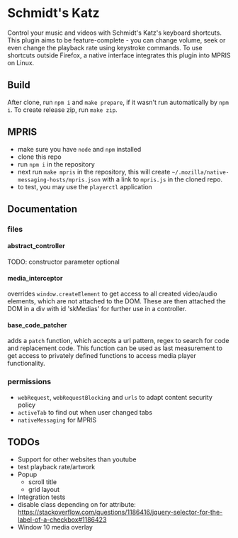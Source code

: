 # Schmidt's Katz

Control your music and videos with Schmidt's Katz's keyboard shortcuts.
This plugin aims to be feature-complete - you can change volume, seek or even change the playback rate using keystroke commands.
To use shortcuts outside Firefox, a native interface integrates this plugin into MPRIS on Linux.

## Build

After clone, run `npm i` and `make prepare`, if it wasn't run automatically by `npm i`.
To create release zip, run `make zip`.

## MPRIS

- make sure you have `node` and `npm` installed
- clone this repo
- run `npm i` in the repository
- next run `make mpris` in the repository, this will create `~/.mozilla/native-messaging-hosts/mpris.json` with a link to `mpris.js` in the cloned repo.
- to test, you may use the `playerctl` application

## Documentation

### files

#### abstract_controller

TODO:
constructor parameter optional


#### media_interceptor

overrides `window.createElement` to get access to all created video/audio elements, which are not attached to the DOM.
These are then attached the DOM in a div with id 'skMedias' for further use in a controller.

#### base_code_patcher

adds a `patch` function, which accepts a url pattern, regex to search for code and replacement code.
This function can be used as last measurement to get access to privately defined functions to access media player functionality.

### permissions

- `webRequest`, `webRequestBlocking` and `urls` to adapt content security policy
- `activeTab` to find out when user changed tabs
- `nativeMessaging` for MPRIS

## TODOs

- Support for other websites than youtube
- test playback rate/artwork
- Popup
  - scroll title
  - grid layout
- Integration tests
- disable class depending on for attribute: https://stackoverflow.com/questions/1186416/jquery-selector-for-the-label-of-a-checkbox#1186423
- Window 10 media overlay

